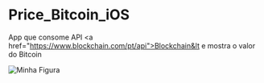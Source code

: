 # Price_Bitcoin_iOS
App que consome API &lt;a href="https://www.blockchain.com/pt/api">Blockchain&lt</a> e mostra o valor do Bitcoin

<img src="" alt="Minha Figura">
